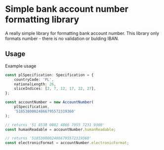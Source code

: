 # Simple bank account number formatting library

A really simple library for formatting bank account number.
This library only formats number - there is no validation or bulding IBAN.

## Usage

Example usage

```ts
const plSpecification: Specification = {
    countryCode: 'PL',
    nationalLength: 26,
    sliceIndices: [2, 7, 12, 17, 22, 27],
};

const accountNumber = new AccountNumber(
    plSpecification,
    '51853800024866795572319360'
);

// returns '51 8538 0002 4866 7955 7231 9360'
const humanReadable = accountNumber.humanReadable;

// returns '51853800024866795572319360'
const electronicFormat = accountNumber.electronicFormat;
```

